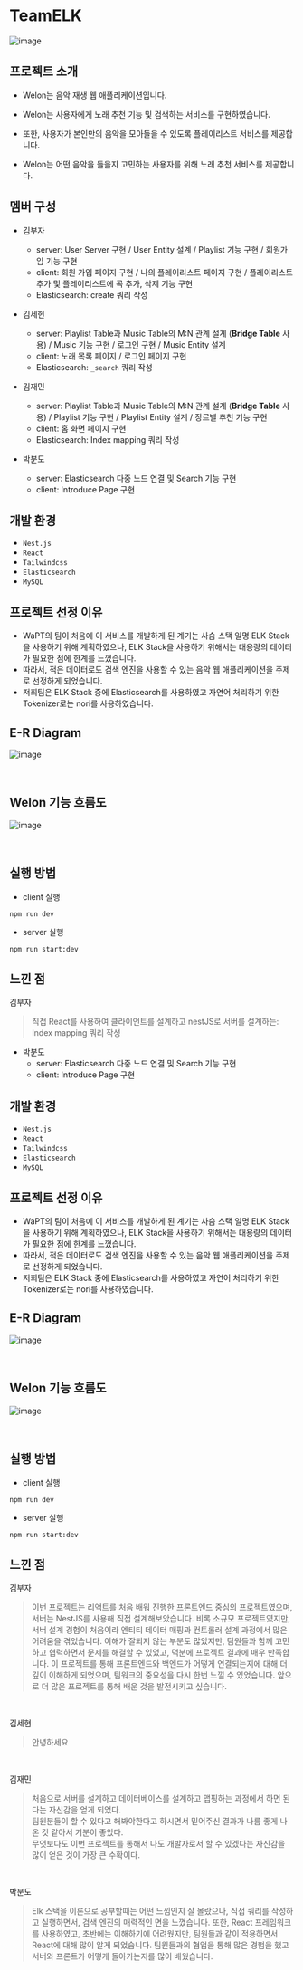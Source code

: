 # TeamELK

![image](https://github.com/encore-full-stack-5/TeamELK/assets/92596263/ae2b983d-11b0-452f-92d6-0c2b33a9840a)


## 프로젝트 소개

- Welon는 음악 재생 웹 애플리케이션입니다.

- Welon는 사용자에게 노래 추천 기능 및 검색하는 서비스를 구현하였습니다.

- 또한, 사용자가 본인만의 음악을 모아들을 수 있도록 플레이리스트 서비스를 제공합니다.

- Welon는 어떤 음악을 들을지 고민하는 사용자를 위해 노래 추천 서비스를 제공합니다.

## 멤버 구성

- 김부자
  - server: User Server 구현 / User Entity 설계 / Playlist 기능 구현 / 회원가입 기능 구현
  - client: 회원 가입 페이지 구현 / 나의 플레이리스트 페이지 구현 / 플레이리스트 추가 및 플레이리스트에 곡 추가, 삭제 기능 구현
  - Elasticsearch: create 쿼리 작성
  
- 김세현
  - server: Playlist Table과 Music Table의 M:N 관계 설계 (**Bridge Table** 사용) / Music 기능 구현 / 로그인 구현 / Music Entity 설계
  - client: 노래 목록 페이지 / 로그인 페이지 구현
  - Elasticsearch: `_search` 쿼리 작성
  
- 김재민
  - server: Playlist Table과 Music Table의 M:N 관계 설계 (**Bridge Table** 사용) / Playlist 기능 구현 / Playlist Entity 설계 / 장르별 추천 기능 구현
  - client: 홈 화면 페이지 구현
  - Elasticsearch: Index mapping 쿼리 작성
 
- 박분도
  - server: Elasticsearch 다중 노드 연결 및 Search 기능 구현
  - client: Introduce Page 구현

## 개발 환경
- `Nest.js`
- `React`
- `Tailwindcss`
- `Elasticsearch`
- `MySQL`

## 프로젝트 선정 이유
- WaPT의 팀이 처음에 이 서비스를 개발하게 된 계기는 사슴 스택 일명 ELK Stack을 사용하기 위해 계획하였으나, ELK Stack을 사용하기 위해서는 대용량의 데이터가 필요한 점에 한계를 느꼈습니다.
- 따라서, 적은 데이터로도 검색 엔진을 사용할 수 있는 음악 웹 애플리케이션을 주제로 선정하게 되었습니다.
- 저희팀은 ELK Stack 중에 Elasticsearch를 사용하였고 자연어 처리하기 위한 Tokenizer로는 nori를 사용하였습니다.

## E-R Diagram
![image](https://github.com/encore-full-stack-5/TeamELK/assets/92596263/2d184308-fe2c-4493-8fc7-b870abaa2a3a)

</br>

## Welon 기능 흐름도
![image](https://github.com/encore-full-stack-5/TeamELK/assets/92596263/5610b54f-8c6f-4aa4-8d7a-7d91179fff8e)

</br>

## 실행 방법
- client 실행
```
npm run dev
```

- server 실행
```
npm run start:dev
```

## 느낀 점

김부자
> 직접 React를 사용하여 클라이언트를 설계하고 nestJS로 서버를 설계하는: Index mapping 쿼리 작성
 
- 박분도
  - server: Elasticsearch 다중 노드 연결 및 Search 기능 구현
  - client: Introduce Page 구현

## 개발 환경
- `Nest.js`
- `React`
- `Tailwindcss`
- `Elasticsearch`
- `MySQL`

## 프로젝트 선정 이유
- WaPT의 팀이 처음에 이 서비스를 개발하게 된 계기는 사슴 스택 일명 ELK Stack을 사용하기 위해 계획하였으나, ELK Stack을 사용하기 위해서는 대용량의 데이터가 필요한 점에 한계를 느꼈습니다.
- 따라서, 적은 데이터로도 검색 엔진을 사용할 수 있는 음악 웹 애플리케이션을 주제로 선정하게 되었습니다.
- 저희팀은 ELK Stack 중에 Elasticsearch를 사용하였고 자연어 처리하기 위한 Tokenizer로는 nori를 사용하였습니다.

## E-R Diagram
![image](https://github.com/encore-full-stack-5/TeamELK/assets/92596263/2d184308-fe2c-4493-8fc7-b870abaa2a3a)

</br>

## Welon 기능 흐름도
![image](https://github.com/encore-full-stack-5/TeamELK/assets/92596263/5610b54f-8c6f-4aa4-8d7a-7d91179fff8e)

</br>

## 실행 방법
- client 실행
```
npm run dev
```

- server 실행
```
npm run start:dev
```

## 느낀 점

김부자
> 이번 프로젝트는 리액트를 처음 배워 진행한 프론트엔드 중심의 프로젝트였으며, 서버는 NestJS를 사용해 직접 설계해보았습니다. 비록 소규모 프로젝트였지만, 서버 설계 경험이 처음이라 엔티티 데이터 매핑과 컨트롤러 설계 과정에서 많은 어려움을 겪었습니다. 이해가 잘되지 않는 부분도 많았지만, 팀원들과 함께 고민하고 협력하면서 문제를 해결할 수 있었고, 덕분에 프로젝트 결과에 매우 만족합니다. 이 프로젝트를 통해 프론트엔드와 백엔드가 어떻게 연결되는지에 대해 더 깊이 이해하게 되었으며, 팀워크의 중요성을 다시 한번 느낄 수 있었습니다. 앞으로 더 많은 프로젝트를 통해 배운 것을 발전시키고 싶습니다.

</br>

김세현
> 안녕하세요

</br>

김재민
> 처음으로 서버를 설계하고 데이터베이스를 설계하고 맵핑하는 과정에서 하면 된다는 자신감을 얻게 되었다.</br>팀원분들이 할 수 있다고 해봐야한다고 하시면서 믿어주신 결과가 나름 좋게 나온 것 같아서 기분이 좋았다.</br>무엇보다도 이번 프로젝트를 통해서 나도 개발자로서 할 수 있겠다는 자신감을 많이 얻은 것이 가장 큰 수확이다.

</br>

박분도
> Elk 스택을 이론으로 공부할때는 어떤 느낌인지 잘 몰랐으나, 직접 쿼리를 작성하고 실행하면서, 검색 엔진의 매력적인 면을 느꼈습니다. 또한, React 프레임워크를 사용하였고, 초반에는 이해하기에 어려웠지만, 팀원들과 같이 적용하면서 React에 대해 많이 알게 되었습니다. 팀원들과의 협업을 통해 많은 경험을 했고 서버와 프론트가 어떻게 돌아가는지를 많이 배웠습니다.

